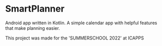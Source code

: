 # SmartPlanner
Android app written in Kotlin. A simple calendar app with helpful features that make planning easier.

This project was made for the 'SUMMERSCHOOL 2022' at ICAPPS
